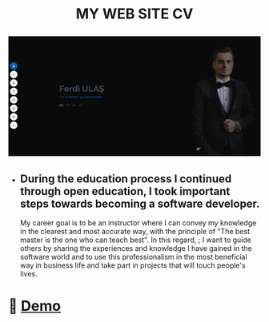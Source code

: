 # <p align="center" id="title">MY WEB SITE CV</p>

<p align="center"><img src="https://github.com/ferdi-ulas/CV/blob/main/assets/img/React%20Developer.png"></p>

- ## During the education process I continued through open education, I took important steps towards becoming a software developer. 
    My career goal is to be an instructor where I can convey my knowledge in the clearest and most accurate way, with the principle of "The best master is the one who can teach best". In this regard, ;
    I want to guide others by sharing the experiences and knowledge I have gained in the software world and to use this professionalism in the most beneficial way in business life and take part in projects that will touch people's lives.


# 🚀 [Demo](https://cv-xi-silk.vercel.app/)
